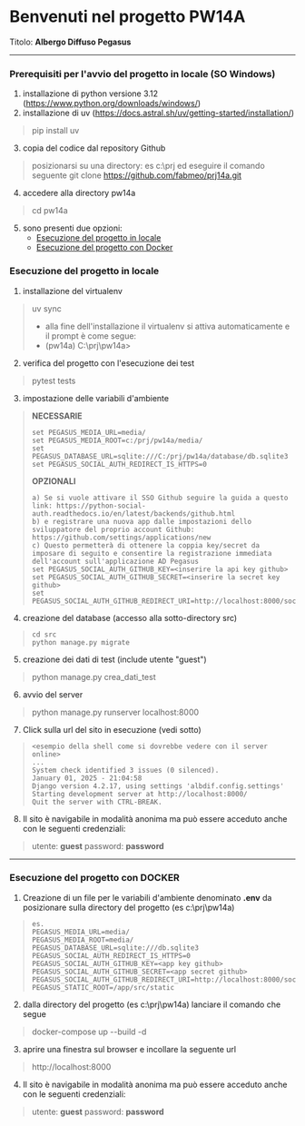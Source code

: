 # Benvenuti nel progetto PW14A

Titolo: **Albergo Diffuso Pegasus**

---
### Prerequisiti per l'avvio del progetto in locale (SO Windows)
1. installazione di python versione 3.12 (https://www.python.org/downloads/windows/)  
2. installazione di uv (https://docs.astral.sh/uv/getting-started/installation/)
> pip install uv
3. copia del codice dal repository Github 
> posizionarsi su una directory: es c:\prj ed eseguire il comando seguente
> git clone https://github.com/fabmeo/prj14a.git
4. accedere alla directory pw14a
> cd pw14a
5. sono presenti due opzioni: 
   * [Esecuzione del progetto in locale](#esecuzione-del-progetto-in-locale)
   * [Esecuzione del progetto con Docker](#esecuzione-del-progetto-con-docker)

### Esecuzione del progetto in locale
1. installazione del virtualenv
> uv sync
> - alla fine dell'installazione il virtualenv si attiva automaticamente e il prompt è come segue:
> - (pw14a) C:\prj\pw14a>
2. verifica del progetto con l'esecuzione dei test
> pytest tests
3. impostazione delle variabili d'ambiente
> **NECESSARIE**
> ```
> set PEGASUS_MEDIA_URL=media/
> set PEGASUS_MEDIA_ROOT=c:/prj/pw14a/media/
> set PEGASUS_DATABASE_URL=sqlite:///C:/prj/pw14a/database/db.sqlite3
> set PEGASUS_SOCIAL_AUTH_REDIRECT_IS_HTTPS=0
> ```
> **OPZIONALI**
> ```
> a) Se si vuole attivare il SSO Github seguire la guida a questo link: https://python-social-auth.readthedocs.io/en/latest/backends/github.html
> b) e registrare una nuova app dalle impostazioni dello sviluppatore del proprio account Github: https://github.com/settings/applications/new 
> c) Questo permetterà di ottenere la coppia key/secret da imposare di seguito e consentire la registrazione immediata dell'account sull'applicazione AD Pegasus 
> set PEGASUS_SOCIAL_AUTH_GITHUB_KEY=<inserire la api key github>
> set PEGASUS_SOCIAL_AUTH_GITHUB_SECRET=<inserire la secret key github>
> set PEGASUS_SOCIAL_AUTH_GITHUB_REDIRECT_URI=http://localhost:8000/social/complete/github/
> ```
4. creazione del database (accesso alla sotto-directory src)
> ```
> cd src
> python manage.py migrate
> ```
5. creazione dei dati di test (include utente "guest")
> python manage.py crea_dati_test
6. avvio del server
> python manage.py runserver localhost:8000
7. Click sulla url del sito in esecuzione (vedi sotto)
> ```
> <esempio della shell come si dovrebbe vedere con il server online> 
> ...
> System check identified 3 issues (0 silenced).
> January 01, 2025 - 21:04:58
> Django version 4.2.17, using settings 'albdif.config.settings'
> Starting development server at http://localhost:8000/
> Quit the server with CTRL-BREAK.
> ```
8. Il sito è navigabile in modalità anonima ma può essere acceduto anche con le seguenti credenziali:
> utente: **guest**
> password: **password**

---

### Esecuzione del progetto con DOCKER
1. Creazione di un file per le variabili d'ambiente denominato **.env** da posizionare sulla directory del progetto (es c:\prj\pw14a)
> ```
> es.
> PEGASUS_MEDIA_URL=media/
> PEGASUS_MEDIA_ROOT=media/
> PEGASUS_DATABASE_URL=sqlite:///db.sqlite3
> PEGASUS_SOCIAL_AUTH_REDIRECT_IS_HTTPS=0
> PEGASUS_SOCIAL_AUTH_GITHUB_KEY=<app key github>
> PEGASUS_SOCIAL_AUTH_GITHUB_SECRET=<app secret github>
> PEGASUS_SOCIAL_AUTH_GITHUB_REDIRECT_URI=http://localhost:8000/social/complete/github/
> PEGASUS_STATIC_ROOT=/app/src/static
> ```
2. dalla directory del progetto (es c:\prj\pw14a) lanciare il comando che segue
> docker-compose up --build -d
3. aprire una finestra sul browser e incollare la seguente url
> http://localhost:8000
4. Il sito è navigabile in modalità anonima ma può essere acceduto anche con le seguenti credenziali:
> utente: **guest**
> password: **password**
 